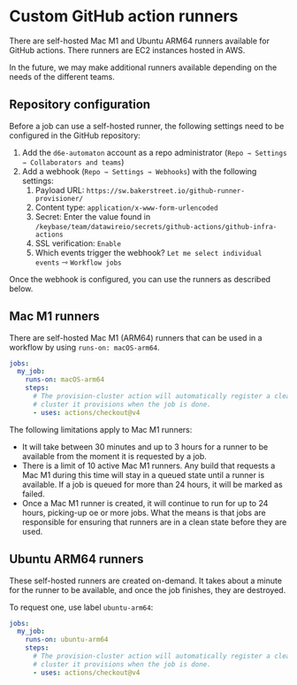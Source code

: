 # Custom GitHub action runners

There are self-hosted Mac M1 and Ubuntu ARM64 runners available for GitHub actions. There runners are EC2 instances hosted in AWS.

In the future, we may make additional runners available depending on the needs of the different teams.

## Repository configuration

Before a job can use a self-hosted runner, the following settings need to be configured in the GitHub repository:

1. Add the `d6e-automaton` account as a repo administrator (`Repo ⇾ Settings ⇾ Collaborators and teams`)
2. Add a webhook (`Repo ⇾ Settings ⇾ Webhooks`) with the following settings:
   1. Payload URL: `https://sw.bakerstreet.io/github-runner-provisioner/`
   2. Content type: `application/x-www-form-urlencoded`
   3. Secret: Enter the value found in `/keybase/team/datawireio/secrets/github-actions/github-infra-actions`
   4. SSL verification: `Enable`
   5. Which events trigger the webhook? `Let me select individual events` ⇾ `Workflow jobs`

Once the webhook is configured, you can use the runners as described below.

## Mac M1 runners

There are self-hosted Mac M1 (ARM64) runners that can be used in a workflow by using `runs-on: macOS-arm64`.

```yaml
jobs:
  my_job:
    runs-on: macOS-arm64
    steps:
      # The provision-cluster action will automatically register a cleanup hook to remove the
      # cluster it provisions when the job is done.
      - uses: actions/checkout@v4
```

The following limitations apply to Mac M1 runners:

- It will take between 30 minutes and up to 3 hours for a runner to be available from the moment it is requested by a job.
- There is a limit of 10 active Mac M1 runners. Any build that requests a Mac M1 during this time will stay in a queued state until a runner is available. If a job is queued for more than 24 hours, it will be marked as failed.
- Once a Mac M1 runner is created, it will continue to run for up to 24 hours, picking-up oe or more jobs. What the means is that jobs are responsible for ensuring that runners are in a clean state before they are used.

## Ubuntu ARM64 runners

These self-hosted runners are created on-demand. It takes about a minute for the runner to be available, and once the job finishes, they are destroyed.

To request one, use label `ubuntu-arm64`:

```yaml
jobs:
  my_job:
    runs-on: ubuntu-arm64
    steps:
      # The provision-cluster action will automatically register a cleanup hook to remove the
      # cluster it provisions when the job is done.
      - uses: actions/checkout@v4
```
